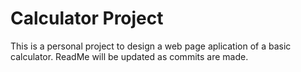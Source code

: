 # Calculator Project
This is a personal project to design a web page aplication of a basic calculator.
ReadMe will be updated as commits are made. 
